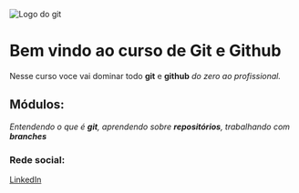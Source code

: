 ![Logo do git](https://git-scm.com/images/logos/downloads/Git-Icon-1788C.png)

# Bem vindo ao curso de Git e Github
Nesse curso voce vai dominar todo **git** e **github** _do zero ao profissional._

## Módulos:
_Entendendo o que é **git**, aprendendo sobre **repositórios**, trabalhando com **branches**_

### Rede social:
[LinkedIn](https://www.linkedin.com/in/diegohcosta/)